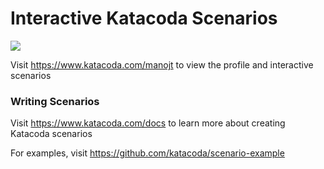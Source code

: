 # Interactive Katacoda Scenarios

[![](http://shields.katacoda.com/katacoda/manojt/count.svg)](https://www.katacoda.com/manojt "Get your profile on Katacoda.com")

Visit https://www.katacoda.com/manojt to view the profile and interactive scenarios

### Writing Scenarios
Visit https://www.katacoda.com/docs to learn more about creating Katacoda scenarios

For examples, visit https://github.com/katacoda/scenario-example
